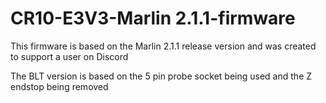 # CR10-E3V3-Marlin 2.1.1-firmware

This firmware is based on the Marlin 2.1.1 release version and was created to support a user on Discord 

The BLT version is based on the 5 pin probe socket being used and the Z endstop being removed 
